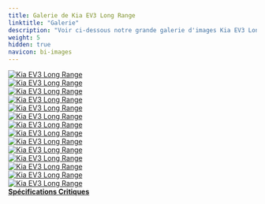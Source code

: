 ```yaml
---
title: Galerie de Kia EV3 Long Range
linktitle: "Galerie"
description: "Voir ci-dessous notre grande galerie d'images Kia EV3 Long Range. Cliquez sur les images pour des versions haute résolution."
weight: 5
hidden: true
navicon: bi-images
---
```

<!-- markdownlint-disable MD033 -->
<div class="row" id ="my-gallery">
	<div class="pswp-grid-item col-6 col-md-4">
		<a href="https://media.evkx.net/multimedia/models/kia/ev3/ev3_long_range/details_1.jpg"
data-pswp-src="https://media.evkx.net/multimedia/models/kia/ev3/ev3_long_range/details_1.jpg"
data-pswp-width="3000"
data-pswp-height="1687" 
target="_blank">
			<img src="https://media.evkx.net/multimedia/models/kia/ev3/ev3_long_range/details_1_xst.jpg" alt="Kia EV3 Long Range" class="img-fluid " />
		</a>
	</div>
	<div class="pswp-grid-item col-6 col-md-4">
		<a href="https://media.evkx.net/multimedia/models/kia/ev3/ev3_long_range/exterior_1.jpg"
data-pswp-src="https://media.evkx.net/multimedia/models/kia/ev3/ev3_long_range/exterior_1.jpg"
data-pswp-width="3000"
data-pswp-height="1687" 
target="_blank">
			<img src="https://media.evkx.net/multimedia/models/kia/ev3/ev3_long_range/exterior_1_xst.jpg" alt="Kia EV3 Long Range" class="img-fluid " />
		</a>
	</div>
	<div class="pswp-grid-item col-6 col-md-4">
		<a href="https://media.evkx.net/multimedia/models/kia/ev3/ev3_long_range/exterior_2.jpg"
data-pswp-src="https://media.evkx.net/multimedia/models/kia/ev3/ev3_long_range/exterior_2.jpg"
data-pswp-width="3000"
data-pswp-height="1687" 
target="_blank">
			<img src="https://media.evkx.net/multimedia/models/kia/ev3/ev3_long_range/exterior_2_xst.jpg" alt="Kia EV3 Long Range" class="img-fluid " />
		</a>
	</div>
	<div class="pswp-grid-item col-6 col-md-4">
		<a href="https://media.evkx.net/multimedia/models/kia/ev3/ev3_long_range/exterior_3.jpg"
data-pswp-src="https://media.evkx.net/multimedia/models/kia/ev3/ev3_long_range/exterior_3.jpg"
data-pswp-width="3000"
data-pswp-height="1687" 
target="_blank">
			<img src="https://media.evkx.net/multimedia/models/kia/ev3/ev3_long_range/exterior_3_xst.jpg" alt="Kia EV3 Long Range" class="img-fluid " />
		</a>
	</div>
	<div class="pswp-grid-item col-6 col-md-4">
		<a href="https://media.evkx.net/multimedia/models/kia/ev3/ev3_long_range/exterior_4.jpg"
data-pswp-src="https://media.evkx.net/multimedia/models/kia/ev3/ev3_long_range/exterior_4.jpg"
data-pswp-width="3000"
data-pswp-height="1687" 
target="_blank">
			<img src="https://media.evkx.net/multimedia/models/kia/ev3/ev3_long_range/exterior_4_xst.jpg" alt="Kia EV3 Long Range" class="img-fluid " />
		</a>
	</div>
	<div class="pswp-grid-item col-6 col-md-4">
		<a href="https://media.evkx.net/multimedia/models/kia/ev3/ev3_long_range/exterior_5.jpg"
data-pswp-src="https://media.evkx.net/multimedia/models/kia/ev3/ev3_long_range/exterior_5.jpg"
data-pswp-width="3000"
data-pswp-height="1687" 
target="_blank">
			<img src="https://media.evkx.net/multimedia/models/kia/ev3/ev3_long_range/exterior_5_xst.jpg" alt="Kia EV3 Long Range" class="img-fluid " />
		</a>
	</div>
	<div class="pswp-grid-item col-6 col-md-4">
		<a href="https://media.evkx.net/multimedia/models/kia/ev3/ev3_long_range/exterior_6.jpg"
data-pswp-src="https://media.evkx.net/multimedia/models/kia/ev3/ev3_long_range/exterior_6.jpg"
data-pswp-width="3000"
data-pswp-height="1687" 
target="_blank">
			<img src="https://media.evkx.net/multimedia/models/kia/ev3/ev3_long_range/exterior_6_xst.jpg" alt="Kia EV3 Long Range" class="img-fluid " />
		</a>
	</div>
	<div class="pswp-grid-item col-6 col-md-4">
		<a href="https://media.evkx.net/multimedia/models/kia/ev3/ev3_long_range/exterior_7.jpg"
data-pswp-src="https://media.evkx.net/multimedia/models/kia/ev3/ev3_long_range/exterior_7.jpg"
data-pswp-width="3000"
data-pswp-height="1687" 
target="_blank">
			<img src="https://media.evkx.net/multimedia/models/kia/ev3/ev3_long_range/exterior_7_xst.jpg" alt="Kia EV3 Long Range" class="img-fluid " />
		</a>
	</div>
	<div class="pswp-grid-item col-6 col-md-4">
		<a href="https://media.evkx.net/multimedia/models/kia/ev3/ev3_long_range/interior_1.jpg"
data-pswp-src="https://media.evkx.net/multimedia/models/kia/ev3/ev3_long_range/interior_1.jpg"
data-pswp-width="2903"
data-pswp-height="1633" 
target="_blank">
			<img src="https://media.evkx.net/multimedia/models/kia/ev3/ev3_long_range/interior_1_xst.jpg" alt="Kia EV3 Long Range" class="img-fluid " />
		</a>
	</div>
	<div class="pswp-grid-item col-6 col-md-4">
		<a href="https://media.evkx.net/multimedia/models/kia/ev3/ev3_long_range/interior_2.jpg"
data-pswp-src="https://media.evkx.net/multimedia/models/kia/ev3/ev3_long_range/interior_2.jpg"
data-pswp-width="2903"
data-pswp-height="1633" 
target="_blank">
			<img src="https://media.evkx.net/multimedia/models/kia/ev3/ev3_long_range/interior_2_xst.jpg" alt="Kia EV3 Long Range" class="img-fluid " />
		</a>
	</div>
	<div class="pswp-grid-item col-6 col-md-4">
		<a href="https://media.evkx.net/multimedia/models/kia/ev3/ev3_long_range/interior_3.jpg"
data-pswp-src="https://media.evkx.net/multimedia/models/kia/ev3/ev3_long_range/interior_3.jpg"
data-pswp-width="2903"
data-pswp-height="1633" 
target="_blank">
			<img src="https://media.evkx.net/multimedia/models/kia/ev3/ev3_long_range/interior_3_xst.jpg" alt="Kia EV3 Long Range" class="img-fluid " />
		</a>
	</div>
	<div class="pswp-grid-item col-6 col-md-4">
		<a href="https://media.evkx.net/multimedia/models/kia/ev3/ev3_long_range/interior_4.jpg"
data-pswp-src="https://media.evkx.net/multimedia/models/kia/ev3/ev3_long_range/interior_4.jpg"
data-pswp-width="2903"
data-pswp-height="1633" 
target="_blank">
			<img src="https://media.evkx.net/multimedia/models/kia/ev3/ev3_long_range/interior_4_xst.jpg" alt="Kia EV3 Long Range" class="img-fluid " />
		</a>
	</div>
	<div class="pswp-grid-item col-6 col-md-4">
		<a href="https://media.evkx.net/multimedia/models/kia/ev3/ev3_long_range/main_1.jpg"
data-pswp-src="https://media.evkx.net/multimedia/models/kia/ev3/ev3_long_range/main_1.jpg"
data-pswp-width="3000"
data-pswp-height="1687" 
target="_blank">
			<img src="https://media.evkx.net/multimedia/models/kia/ev3/ev3_long_range/main_1_xst.jpg" alt="Kia EV3 Long Range" class="img-fluid " />
		</a>
	</div>
	<div class="pswp-grid-item col-6 col-md-4">
		<a href="https://media.evkx.net/multimedia/models/kia/ev3/ev3_long_range/screens_1.jpg"
data-pswp-src="https://media.evkx.net/multimedia/models/kia/ev3/ev3_long_range/screens_1.jpg"
data-pswp-width="2903"
data-pswp-height="1633" 
target="_blank">
			<img src="https://media.evkx.net/multimedia/models/kia/ev3/ev3_long_range/screens_1_xst.jpg" alt="Kia EV3 Long Range" class="img-fluid " />
		</a>
	</div>
</div>
<script type="module">
  import PhotoSwipeLightbox from '/js/photoswipe-lightbox.esm.js';
    const lightbox = new PhotoSwipeLightbox({
       gallery: '#my-gallery',
        children: 'a',
        pswpModule: () => import('/js/photoswipe.esm.js')
    });
lightbox.init();
</script>
<div class="mt-3 mb-3">
<a href="../specifications/" class="text-decoration-none text-black">
<strong><i class="bi-arrow-left"></i> Spécifications </strong>
</a>
<a href="../reviews/" class="text-decoration-none text-black float-end">
<strong>Critiques <i class="bi-arrow-right"></i></strong>
</a>
</div>
